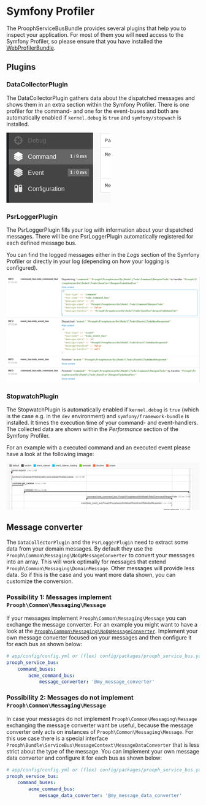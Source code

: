 # Symfony Profiler

The ProophServiceBusBundle provides several plugins that help you to inspect your application.
For most of them you will need access to the Symfony Profiler, so please ensure that you have installed the
[WebProfilerBundle](https://packagist.org/packages/symfony/web-profiler-bundle).

## Plugins

### DataCollectorPlugin

The DataCollectorPlugin gathers data about the dispatched messages and shows them in an extra section within
the Symfony Profiler.
There is one profiler for the command- and one for the event-buses
and both are automatically enabled if `kernel.debug` is `true` and `symfony/stopwach` is installed.

![Example of a timeline with a command and an event](profiler_data_collector_sections.png)

### PsrLoggerPlugin

The PsrLoggerPlugin fills your log with information about your dispatched messages.
There will be one PsrLoggerPlugin automatically registered for each defined message bus.

You can find the logged messages either in the *Logs* section of the Symfony Profiler or directly in your log
(depending on how your logging is configured).

![Example of a timeline with a command and an event](profiler_logs.png)

### StopwatchPlugin

The StopwatchPlugin is automatically enabled if `kernel.debug` is `true`
(which is the case e.g. in the `dev` environment) and `symfony/framework-bundle` is installed.
It times the execution time of your command- and event-handlers.
The collected data are shown within the *Performance* section of the Symfony Profiler.

For an example with a executed command and an executed event please have a look at the following image:

![Example of a timeline with a command and an event](profiler_timeline.png)

## Message converter

The `DataCollectorPlugin` and the `PsrLoggerPlugin` need to extract some data from your domain messages.
By default they use the `Prooph\Common\Messaging\NoOpMessageConverter` to convert your messages into an array.
This will work optimally for messages that extend `Prooph\Common\Messaging\DomainMessage`.
Other messages will provide less data. 
So if this is the case and you want more data shown, you can customize the conversion.

### Possibility 1: Messages implement `Prooph\Common\Messaging\Message`

If your messages implement `Prooph\Common\Messaging\Message` you can exchange the message converter.
For an example you might want to have a look at the [`Prooph\Common\Messaging\NoOpMessageConverter`](https://github.com/prooph/common/blob/master/src/Messaging/NoOpMessageConverter.php).
Implement your own message converter focused on your messages and then configure it for each bus as shown below:

```yaml
# app/config/config.yml or (flex) config/packages/prooph_service_bus.yaml
prooph_service_bus:
    command_buses:
        acme_command_bus:
            message_converter: '@my_message_converter'
```
 

### Possibility 2: Messages do not implement `Prooph\Common\Messaging\Message`

In case your messages do not implement `Prooph\Common\Messaging\Message` exchanging the message converter want be useful,
because the message converter only acts on instances of `Prooph\Common\Messaging\Message`.
For this use case there is a special interface `Prooph\Bundle\ServiceBus\MessageContext\MessageDataConverter`
that is less strict about the type of the message.
You can implement your own message data converter and configure it for each bus as shown below:

```yaml
# app/config/config.yml or (flex) config/packages/prooph_service_bus.yaml
prooph_service_bus:
    command_buses:
        acme_command_bus:
            message_data_converter: '@my_message_data_converter'
```
